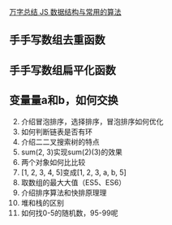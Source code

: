 [万字总结 JS 数据结构与常用的算法](https://mp.weixin.qq.com/s/qF-cCG23BiSmaV6DHWbbBg)
## ⼿手写数组去重函数
## ⼿手写数组扁平化函数
## 变量量a和b，如何交换
2. 介绍冒泡排序，选择排序，冒泡排序如何优化
4. 如何判断链表是否有环
5. 介绍⼆二叉搜索树的特点
22. sum(2, 3)实现sum(2)(3)的效果
24. 两个对象如何⽐比较
13. [1, 2, 3, 4, 5]变成[1, 2, 3, a, b, 5]
14. 取数组的最⼤大值（ES5、ES6）
6. 介绍排序算法和快排原理理
7. 堆和栈的区别
19. 如何找0-5的随机数，95-99呢
